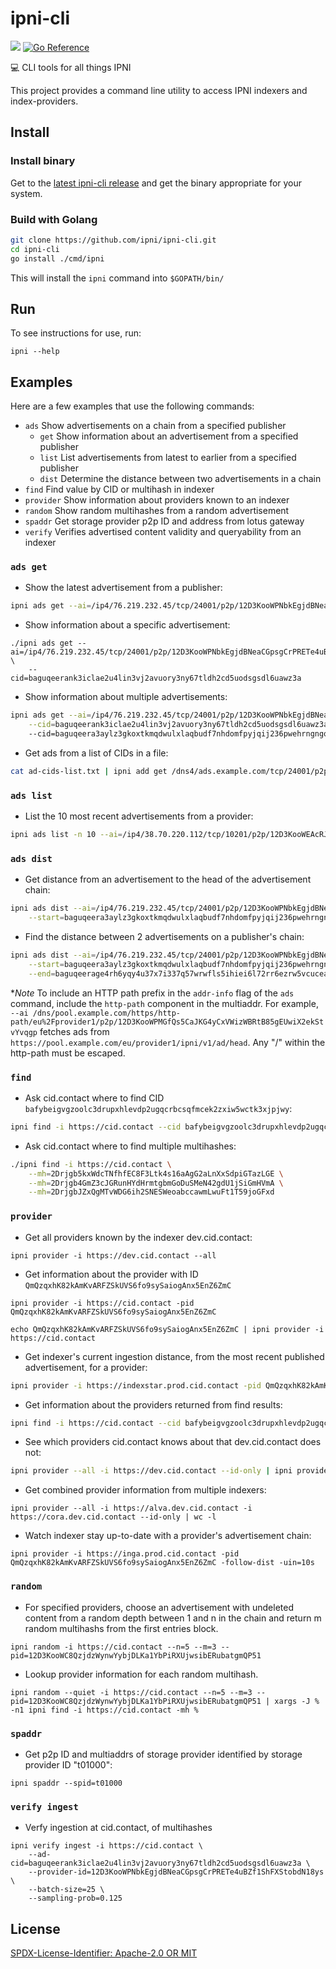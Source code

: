 # ipni-cli
[![](https://img.shields.io/badge/made%20by-Protocol%20Labs-blue.svg?style=flat-square)](https://protocol.ai)
[![Go Reference](https://pkg.go.dev/badge/github.com/ipni/ipni-cli.svg)](https://pkg.go.dev/github.com/ipni/ipni-cli)

:computer: CLI tools for all things IPNI

This project provides a command line utility to access IPNI indexers and index-providers.

## Install

### Install binary

Get to the [latest ipni-cli release](https://github.com/ipni/ipni-cli/releases/latest) and get the binary appropriate for your system.

### Build with Golang

```sh
git clone https://github.com/ipni/ipni-cli.git
cd ipni-cli
go install ./cmd/ipni
```

This will install the `ipni` command into `$GOPATH/bin/`

## Run

To see instructions for use, run:
```
ipni --help
```

## Examples

Here are a few examples that use the following commands:
- `ads`       Show advertisements on a chain from a specified publisher
  - `get`         Show information about an advertisement from a specified publisher
  - `list`        List advertisements from latest to earlier from a specified publisher
  - `dist`        Determine the distance between two advertisements in a chain
- `find`      Find value by CID or multihash in indexer
- `provider`  Show information about providers known to an indexer
- `random`    Show random multihashes from a random advertisement
- `spaddr`    Get storage provider p2p ID and address from lotus gateway
- `verify`    Verifies advertised content validity and queryability from an indexer

### `ads get`
- Show the latest advertisement from a publisher:
```sh
ipni ads get --ai=/ip4/76.219.232.45/tcp/24001/p2p/12D3KooWPNbkEgjdBNeaCGpsgCrPRETe4uBZf1ShFXStobdN18ys --head
```
- Show information about a specific advertisement:
```
./ipni ads get --ai=/ip4/76.219.232.45/tcp/24001/p2p/12D3KooWPNbkEgjdBNeaCGpsgCrPRETe4uBZf1ShFXStobdN18ys \
    --cid=baguqeerank3iclae2u4lin3vj2avuory3ny67tldh2cd5uodsgsdl6uawz3a
```
- Show information about multiple advertisements:
```sh
ipni ads get --ai=/ip4/76.219.232.45/tcp/24001/p2p/12D3KooWPNbkEgjdBNeaCGpsgCrPRETe4uBZf1ShFXStobdN18ys \
    --cid=baguqeerank3iclae2u4lin3vj2avuory3ny67tldh2cd5uodsgsdl6uawz3a
    --cid=baguqeera3aylz3gkoxtkmqdwulxlaqbudf7nhdomfpyjqij236pwehrngngq
```
- Get ads from a list of CIDs in a file:
```sh
cat ad-cids-list.txt | ipni add get /dns4/ads.example.com/tcp/24001/p2p/<publisher-p2p-id>
```

### `ads list`
- List the 10 most recent advertisements from a provider:
```sh
ipni ads list -n 10 --ai=/ip4/38.70.220.112/tcp/10201/p2p/12D3KooWEAcRJ5fYjuavKgAhu79juR7mgaznSZxsm2RRUBiWurv9
```

### `ads dist`
- Get distance from an advertisement to the head of the advertisement chain:
```sh
ipni ads dist --ai=/ip4/76.219.232.45/tcp/24001/p2p/12D3KooWPNbkEgjdBNeaCGpsgCrPRETe4uBZf1ShFXStobdN18ys \
    --start=baguqeera3aylz3gkoxtkmqdwulxlaqbudf7nhdomfpyjqij236pwehrngngq
```
- Find the distance between 2 advertisements on a publisher's chain:
```sh
ipni ads dist --ai=/ip4/76.219.232.45/tcp/24001/p2p/12D3KooWPNbkEgjdBNeaCGpsgCrPRETe4uBZf1ShFXStobdN18ys \
    --start=baguqeera3aylz3gkoxtkmqdwulxlaqbudf7nhdomfpyjqij236pwehrngngq \
    --end=baguqeerage4rh6yqy4u37x7i337q57wrwfls5ihiei6l72rr6ezrw5vcucea
```

**Note* To include an HTTP path prefix in the `addr-info` flag of the `ads` command, include the `http-path` component in the multiaddr. For example, `--ai /dns/pool.example.com/https/http-path/eu%2Fprovider1/p2p/12D3KooWPMGfQs5CaJKG4yCxVWizWBRtB85gEUwiX2ekStvYvqgp` fetches ads from `https://pool.example.com/eu/provider1/ipni/v1/ad/head`. Any "/" within the http-path must be escaped.

### `find`
- Ask cid.contact where to find CID `bafybeigvgzoolc3drupxhlevdp2ugqcrbcsqfmcek2zxiw5wctk3xjpjwy`:
```sh
ipni find -i https://cid.contact --cid bafybeigvgzoolc3drupxhlevdp2ugqcrbcsqfmcek2zxiw5wctk3xjpjwy
```
- Ask cid.contact where to find multiple multihashes:
```sh
./ipni find -i https://cid.contact \
    --mh=2Drjgb5kxWdcTNfhfEC8F3Ltk4s16aAgG2aLnXxSdpiGTazLGE \
    --mh=2Drjgb4GmZ3cJGRunHYdHrmtgbmGoDuSMeN42gdU1jSiGmHVmA \
    --mh=2DrjgbJZxQgMTvWDG6ih2SNESWeoabccawmLwuFt1T59joGFxd
```

### `provider`
- Get all providers known by the indexer dev.cid.contact:
```
ipni provider -i https://dev.cid.contact --all
```
- Get information about the provider with ID `QmQzqxhK82kAmKvARFZSkUVS6fo9sySaiogAnx5EnZ6ZmC`
```
ipni provider -i https://cid.contact -pid QmQzqxhK82kAmKvARFZSkUVS6fo9sySaiogAnx5EnZ6ZmC
```
```
echo QmQzqxhK82kAmKvARFZSkUVS6fo9sySaiogAnx5EnZ6ZmC | ipni provider -i https://cid.contact
```
- Get indexer's current ingestion distance, from the most recent published advertisement, for a provider:
```sh
ipni provider -i https://indexstar.prod.cid.contact -pid QmQzqxhK82kAmKvARFZSkUVS6fo9sySaiogAnx5EnZ6ZmC --distance
```
- Get information about the providers returned from find results:
```sh
ipni find -i https://cid.contact --cid bafybeigvgzoolc3drupxhlevdp2ugqcrbcsqfmcek2zxiw5wctk3xjpjwy --id-only | ipni provider -i https://cid.contact
```
- See which providers cid.contact knows about that dev.cid.contact does not:
```sh 
ipni provider --all -i https://dev.cid.contact --id-only | ipni provider -invert -i https://cid.contact --id-only
```
- Get combined provider information from multiple indexers:
```
ipni provider --all -i https://alva.dev.cid.contact -i https://cora.dev.cid.contact --id-only | wc -l
```
- Watch indexer stay up-to-date with a provider's advertisement chain:
```
ipni provider -i https://inga.prod.cid.contact -pid QmQzqxhK82kAmKvARFZSkUVS6fo9sySaiogAnx5EnZ6ZmC -follow-dist -uin=10s
```

### `random`
- For specified providers, choose an advertisement with undeleted content from a random depth between 1 and n in the chain and return m random multihashs from the first entries block.
```
ipni random -i https://cid.contact --n=5 --m=3 --pid=12D3KooWC8QzjdzWynwYybjDLKa1YbPiRXUjwsibERubatgmQP51
```
- Lookup provider information for each random multihash.
```
ipni random --quiet -i https://cid.contact --n=5 --m=3 --pid=12D3KooWC8QzjdzWynwYybjDLKa1YbPiRXUjwsibERubatgmQP51 | xargs -J % -n1 ipni find -i https://cid.contact -mh %
```

### `spaddr`
- Get p2p ID and multiaddrs of storage provider identified by storage provider ID "t01000":
```
ipni spaddr --spid=t01000
```

### `verify ingest`
- Verfy ingestion at cid.contact, of multihashes 
```
ipni verify ingest -i https://cid.contact \
    --ad-cid=baguqeerank3iclae2u4lin3vj2avuory3ny67tldh2cd5uodsgsdl6uawz3a \
    --provider-id=12D3KooWPNbkEgjdBNeaCGpsgCrPRETe4uBZf1ShFXStobdN18ys \
    --batch-size=25 \
    --sampling-prob=0.125
```

## License

[SPDX-License-Identifier: Apache-2.0 OR MIT](LICENSE.md)
